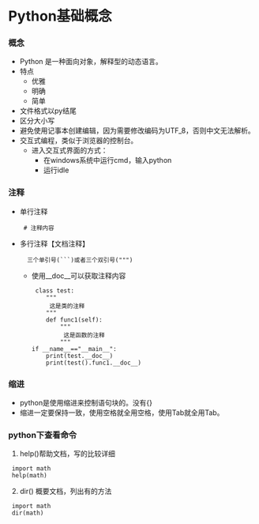 # Python基础概念
### 概念
* Python 是一种面向对象，解释型的动态语言。
* 特点
  * 优雅
  * 明确
  * 简单
* 文件格式以py结尾
* 区分大小写
* 避免使用记事本创建编辑，因为需要修改编码为UTF_8，否则中文无法解析。
* 交互式编程，类似于浏览器的控制台。
  * 进入交互式界面的方式：
     * 在windows系统中运行cmd，输入python
     * 运行idle


### 注释
* 单行注释
  ```
   # 注释内容
  ```
* 多行注释【文档注释】
  ```
    三个单引号(```)或者三个双引号(""")
  ```
  * 使用__doc__可以获取注释内容
    ```
     class test:
        """
         这是类的注释
        """
        def func1(self):
            """
             这是函数的注释
            """
    if __name__=="__main__":
        print(test.__doc__)
        print(test().func1.__doc__)
    ```

### 缩进
* python是使用缩进来控制语句块的。没有{}
* 缩进一定要保持一致，使用空格就全用空格，使用Tab就全用Tab。


### python下查看命令
1. help()帮助文档，写的比较详细
```
 import math
 help(math)
```
2. dir() 概要文档，列出有的方法
```
 import math
 dir(math)
```